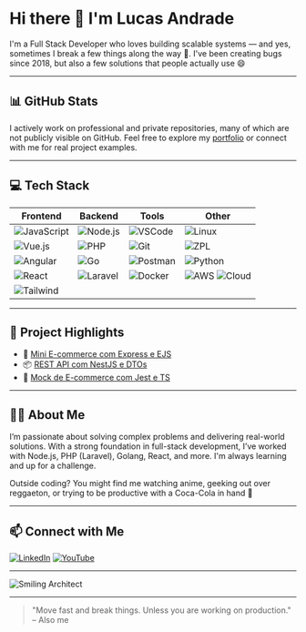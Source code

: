 # Hi there 👋 I'm Lucas Andrade

I'm a Full Stack Developer who loves building scalable systems — and yes, sometimes I break a few things along the way 🐞. I've been creating bugs since 2018, but also a few solutions that people actually use 😄

---

## 📊 GitHub Stats

<!-- These stats are fun but don't always reflect private or professional work -->
<!-- You can re-enable them later if desired -->
<!-- ![Lucas's GitHub stats](https://github-readme-stats.vercel.app/api?username=klzchz&show_icons=true&theme=radical) -->
<!-- ![Top Langs](https://github-readme-stats.vercel.app/api/top-langs/?username=klzchz&layout=compact&theme=radical) -->

I actively work on professional and private repositories, many of which are not publicly visible on GitHub. Feel free to explore my [portfolio](https://github.com/klzchz) or connect with me for real project examples.

---

## 💻 Tech Stack

| Frontend | Backend | Tools | Other |
|----------|---------|-------|-------|
| ![JavaScript](https://img.shields.io/badge/-JavaScript-black?style=flat-square&logo=javascript) | ![Node.js](https://img.shields.io/badge/-Node.js-black?style=flat-square&logo=node.js) | ![VSCode](https://img.shields.io/badge/-VSCode-black?style=flat-square&logo=visual-studio-code) | ![Linux](https://img.shields.io/badge/-Linux-black?style=flat-square&logo=linux) |
| ![Vue.js](https://img.shields.io/badge/-Vue.js-black?style=flat-square&logo=vue.js) | ![PHP](https://img.shields.io/badge/-PHP-black?style=flat-square&logo=php) | ![Git](https://img.shields.io/badge/-Git-black?style=flat-square&logo=git) | ![ZPL](https://img.shields.io/badge/-ZPL-black?style=flat-square) |
| ![Angular](https://img.shields.io/badge/-Angular-black?style=flat-square&logo=angular) | ![Go](https://img.shields.io/badge/-Go-black?style=flat-square&logo=go) | ![Postman](https://img.shields.io/badge/-Postman-black?style=flat-square&logo=postman) | ![Python](https://img.shields.io/badge/-Python-black?style=flat-square&logo=python) |
| ![React](https://img.shields.io/badge/-React-black?style=flat-square&logo=react) | ![Laravel](https://img.shields.io/badge/-Laravel-black?style=flat-square&logo=laravel) | ![Docker](https://img.shields.io/badge/-Docker-black?style=flat-square&logo=docker) | ![AWS](https://img.shields.io/badge/-AWS-black?style=flat-square&logo=amazonaws) ![Cloud](https://img.shields.io/badge/-Cloud-black?style=flat-square&logo=cloudflare) |
| ![Tailwind](https://img.shields.io/badge/-TailwindCSS-black?style=flat-square&logo=tailwindcss) |  |  |  |

---

## 📌 Project Highlights

- 🛒 [Mini E-commerce com Express e EJS](https://github.com/klzchz/ecommerce-express-ejs)
- 📦 [REST API com NestJS e DTOs](https://github.com/klzchz/nestjs-dto-example)
- 🧪 [Mock de E-commerce com Jest e TS](https://github.com/klzchz/ecommerce-mock)

---

## 🙋‍♂️ About Me

I’m passionate about solving complex problems and delivering real-world solutions. With a strong foundation in full-stack development, I’ve worked with  Node.js, PHP (Laravel), Golang, React, and more. I'm always learning and up for a challenge.

Outside coding? You might find me watching anime, geeking out over reggaeton, or trying to be productive with a Coca-Cola in hand 🥤

---

## 📫 Connect with Me

[![LinkedIn](https://img.shields.io/badge/-LinkedIn-0077B5?style=flat-square&logo=linkedin&logoColor=white)](https://www.linkedin.com/in/lucas-de-andrade-34072514a/)
[![YouTube](https://img.shields.io/badge/-YouTube-FF0000?style=flat-square&logo=youtube&logoColor=white)](https://youtube.com)

---

![Smiling Architect](https://media1.giphy.com/media/v1.Y2lkPTc5MGI3NjExdGtuenBtdnJxamZxdHR0eTlybzZ4NXVtbnozaHludncwa3ZnMnNxdSZlcD12MV9pbnRlcm5hbF9naWZfYnlfaWQmY3Q9Zw/bGgsc5mWoryfgKBx1u/giphy.gif)


---

> "Move fast and break things. Unless you are working on production." – Also me
